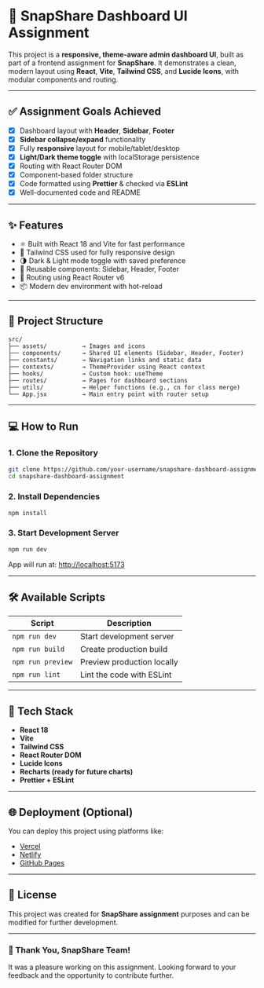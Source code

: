 # 🚀 SnapShare Dashboard UI Assignment

This project is a **responsive, theme-aware admin dashboard UI**, built as part of a frontend assignment for **SnapShare**. It demonstrates a clean, modern layout using **React**, **Vite**, **Tailwind CSS**, and **Lucide Icons**, with modular components and routing.

---

## ✅ Assignment Goals Achieved

- [x] Dashboard layout with **Header**, **Sidebar**, **Footer**
- [x] **Sidebar collapse/expand** functionality
- [x] Fully **responsive** layout for mobile/tablet/desktop
- [x] **Light/Dark theme toggle** with localStorage persistence
- [x] Routing with React Router DOM
- [x] Component-based folder structure
- [x] Code formatted using **Prettier** & checked via **ESLint**
- [x] Well-documented code and README

---

## ✨ Features

- ⚛️ Built with React 18 and Vite for fast performance  
- 🎨 Tailwind CSS used for fully responsive design  
- 🌗 Dark & Light mode toggle with saved preference  
- 🧩 Reusable components: Sidebar, Header, Footer  
- 🔁 Routing using React Router v6  
- 📦 Modern dev environment with hot-reload  

---

## 📁 Project Structure

```
src/
├── assets/          → Images and icons
├── components/      → Shared UI elements (Sidebar, Header, Footer)
├── constants/       → Navigation links and static data
├── contexts/        → ThemeProvider using React context
├── hooks/           → Custom hook: useTheme
├── routes/          → Pages for dashboard sections
├── utils/           → Helper functions (e.g., cn for class merge)
└── App.jsx          → Main entry point with router setup
```

---

## 💻 How to Run

### 1. Clone the Repository

```bash
git clone https://github.com/your-username/snapshare-dashboard-assignment.git
cd snapshare-dashboard-assignment
```

### 2. Install Dependencies

```bash
npm install
```

### 3. Start Development Server

```bash
npm run dev
```

App will run at: [http://localhost:5173](http://localhost:5173)

---

## 🛠 Available Scripts

| Script         | Description                   |
|----------------|-------------------------------|
| `npm run dev`  | Start development server      |
| `npm run build`| Create production build       |
| `npm run preview` | Preview production locally |
| `npm run lint` | Lint the code with ESLint     |

---

## 🧰 Tech Stack

- **React 18**  
- **Vite**  
- **Tailwind CSS**  
- **React Router DOM**  
- **Lucide Icons**  
- **Recharts (ready for future charts)**  
- **Prettier + ESLint**  

---

## 🌐 Deployment (Optional)

You can deploy this project using platforms like:
- [Vercel](https://vercel.com/)
- [Netlify](https://netlify.com/)
- [GitHub Pages](https://github.com/MOHDSAAD786/SaaS_Product_dashboard.git)

---

## 📄 License

This project was created for **SnapShare assignment** purposes and can be modified for further development.

---

### 🙌 Thank You, SnapShare Team!

It was a pleasure working on this assignment. Looking forward to your feedback and the opportunity to contribute further.
